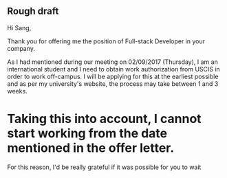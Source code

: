 ## Rough draft

Hi Sang,

Thank you for offering me the position of Full-stack Developer in your company.

As I had mentioned during our meeting on 02/09/2017 (Thursday), I am an international student and
I need to obtain work authorization from USCIS in order to work off-campus. I will be applying for this at the earliest possible and
as per my university's website, the process may take between 1 and 3 weeks.

# Taking this into account, I cannot start working from the date mentioned in the offer letter.

For this reason, I'd be really grateful if it was possible for you to wait
